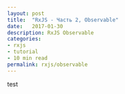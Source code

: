 ```yaml
---
layout: post
title:  "RxJS - Часть 2, Observable"
date:   2017-01-30
description: RxJS Observable
categories:
- rxjs
- tutorial
- 10 min read
permalink: rxjs/observable
---
```


test